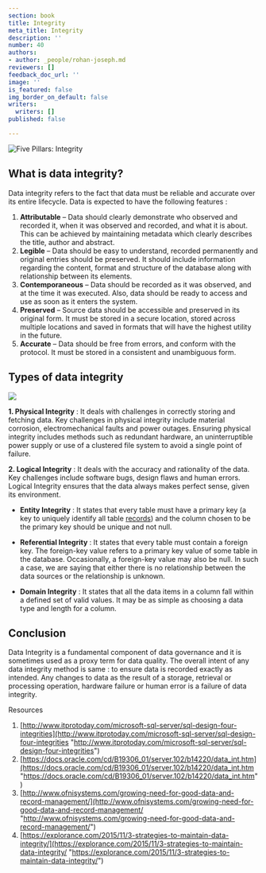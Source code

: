 ```yaml
---
section: book
title: Integrity
meta_title: Integrity
description: ''
number: 40
authors:
- author: _people/rohan-joseph.md
reviewers: []
feedback_doc_url: ''
image: ''
is_featured: false
img_border_on_default: false
writers:
  writers: []
published: false

---
```

![Five Pillars: Integrity](https://assets.website-files.com/5c197923e5851742d9bc835d/5c9e46b80e4583571f231bc0_five-pillars-3.png)

## **What is data integrity?**

Data integrity refers to the fact that data must be reliable and accurate over its entire lifecycle. Data is expected to have the following features :

1. **Attributable** – Data should clearly demonstrate who observed and recorded it, when it was observed and recorded, and what it is about. This can be achieved by maintaining metadata which clearly describes the title, author and abstract.
2. **Legible** – Data should be easy to understand, recorded permanently and original entries should be preserved. It should include information regarding the content, format and structure of the database along with relationship between its elements.
3. **Contemporaneous** – Data should be recorded as it was observed, and at the time it was executed. Also, data should be ready to access and use as soon as it enters the system.
4. **Preserved** – Source data should be accessible and preserved in its original form. It must be stored in a secure location, stored across multiple locations and saved in formats that will have the highest utility in the future.
5. **Accurate** – Data should be free from errors, and conform with the protocol. It must be stored in a consistent and unambiguous form.

## **Types of data integrity**

![](https://assets.website-files.com/5c197923e5851742d9bc835d/5c9e46b80719991ca697fc1d_Integrity2-1024x681-1024x681.png)

**1. Physical Integrity** : It deals with challenges in correctly storing and fetching data. Key challenges in physical integrity include material corrosion, electromechanical faults and power outages. Ensuring physical integrity includes methods such as redundant hardware, an uninterruptible power supply or use of a clustered file system to avoid a single point of failure.

**2. Logical Integrity** : It deals with the accuracy and rationality of the data. Key challenges include software bugs, design flaws and human errors. Logical Integrity ensures that the data always makes perfect sense, given its environment.

* **Entity Integrity** : It states that every table must have a primary key (a key to uniquely identify all table [records](https://dataschool.com/glossary/database-record/)) and the column chosen to be the primary key should be unique and not null.

* **Referential Integrity** : It states that every table must contain a foreign key. The foreign-key value refers to a primary key value of some table in the database. Occasionally, a foreign-key value may also be null. In such a case, we are saying that either there is no relationship between the data sources or the relationship is unknown.

* **Domain Integrity** : It states that all the data items in a column fall within a defined set of valid values. It may be as simple as choosing a data type and length for a column.

## **Conclusion**

Data Integrity is a fundamental component of data governance and it is sometimes used as a proxy term for data quality. The overall intent of any data integrity method is same : to ensure data is recorded exactly as intended. Any changes to data as the result of a storage, retrieval or processing operation, hardware failure or human error is a failure of data integrity.

Resources

1. [http://www.itprotoday.com/microsoft-sql-server/sql-design-four-integrities](http://www.itprotoday.com/microsoft-sql-server/sql-design-four-integrities "http://www.itprotoday.com/microsoft-sql-server/sql-design-four-integrities")
2. [https://docs.oracle.com/cd/B19306_01/server.102/b14220/data_int.htm](https://docs.oracle.com/cd/B19306_01/server.102/b14220/data_int.htm "https://docs.oracle.com/cd/B19306_01/server.102/b14220/data_int.htm")
3. [http://www.ofnisystems.com/growing-need-for-good-data-and-record-management/](http://www.ofnisystems.com/growing-need-for-good-data-and-record-management/ "http://www.ofnisystems.com/growing-need-for-good-data-and-record-management/")
4. [https://explorance.com/2015/11/3-strategies-to-maintain-data-integrity/](https://explorance.com/2015/11/3-strategies-to-maintain-data-integrity/ "https://explorance.com/2015/11/3-strategies-to-maintain-data-integrity/")